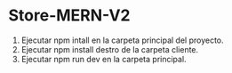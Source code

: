 # Store-MERN-V2

1. Ejecutar npm intall en la carpeta principal del proyecto.
2. Ejecutar npm install destro de la carpeta cliente.
3. Ejecutar npm run dev en la carpeta principal.
